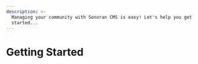 ```yaml
---
description: >-
  Managing your community with Sonoran CMS is easy! Let's help you get
  started...
---
```


# Getting Started

